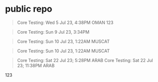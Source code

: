 # public repo
> Core Testing: Wed 5 Jul 23, 4:38PM OMAN
123

> Core Testing: Sun 9 Jul 23, 3:34PM 

> Core Testing: Sun 10 Jul 23, 1:22AM MUSCAT

> Core Testing: Sun 10 Jul 23, 1:22AM MUSCAT

> Core Testing: Sat 22 Jul 23; 5:28PM ARAB
> Core Testing: Sat 22 Jul 23; 11:38PM ARAB
>
123
